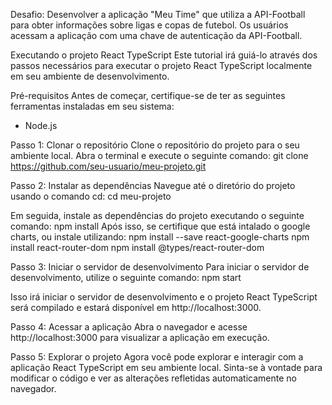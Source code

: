 Desafio: Desenvolver a aplicação "Meu Time" que utiliza a API-Football para obter informações sobre ligas e copas de futebol. Os usuários acessam a aplicação com uma chave de autenticação da API-Football.

Executando o projeto React TypeScript
Este tutorial irá guiá-lo através dos passos necessários para executar o projeto React TypeScript localmente em seu ambiente de desenvolvimento.

Pré-requisitos
Antes de começar, certifique-se de ter as seguintes ferramentas instaladas em seu sistema:
- Node.js

Passo 1: Clonar o repositório
Clone o repositório do projeto para o seu ambiente local. Abra o terminal e execute o seguinte comando: git clone https://github.com/seu-usuario/meu-projeto.git

Passo 2: Instalar as dependências
Navegue até o diretório do projeto usando o comando cd: cd meu-projeto

Em seguida, instale as dependências do projeto executando o seguinte comando: npm install
Após isso, se certifique que está intalado o google charts, ou instale utilizando: npm install --save react-google-charts
npm install react-router-dom
npm install @types/react-router-dom

Passo 3: Iniciar o servidor de desenvolvimento
Para iniciar o servidor de desenvolvimento, utilize o seguinte comando: npm start

Isso irá iniciar o servidor de desenvolvimento e o projeto React TypeScript será compilado e estará disponível em http://localhost:3000.

Passo 4: Acessar a aplicação
Abra o navegador e acesse http://localhost:3000 para visualizar a aplicação em execução.

Passo 5: Explorar o projeto
Agora você pode explorar e interagir com a aplicação React TypeScript em seu ambiente local. Sinta-se à vontade para modificar o código e ver as alterações refletidas automaticamente no navegador.
